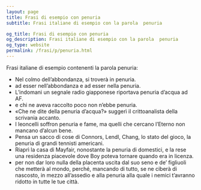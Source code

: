 ```yaml
---
layout: page
title: Frasi di esempio con penuria 
subtitle: Frasi italiane di esempio con la parola  penuria

og_title: Frasi di esempio con penuria 
og_description: Frasi italiane di esempio con la parola  penuria
og_type: website
permalink: /frasi/p/penuria.html
---
```


Frasi italiane di esempio contenenti la parola penuria:


- Nel colmo dell’abbondanza, si troverà in penuria.
- ad esser nell’abbondanza e ad esser nella penuria.
- L’indomani un segnale radio giapponese riportava penuria d’acqua ad AF.
- e chi ne aveva raccolto poco non n’ebbe penuria.
- «Che ne dite della penuria d’acqua?» suggerì il crittoanalista della scrivania accanto.
- I leoncelli soffron penuria e fame, ma quelli che cercano l’Eterno non mancano d’alcun bene.
- Pensa un sacco di cose di Connors, Lendl, Chang, lo stato del gioco, la penuria di grandi tennisti americani.
- Riaprì la casa di Mayfair, nonostante la penuria di domestici, e la rese una residenza piacevole dove Boy poteva tornare quando era in licenza.
- per non dar loro nulla della placenta uscita dal suo seno e de’ figliuoli che metterà al mondo, perché, mancando di tutto, se ne ciberà di nascosto, in mezzo all’assedio e alla penuria alla quale i nemici t’avranno ridotto in tutte le tue città.
